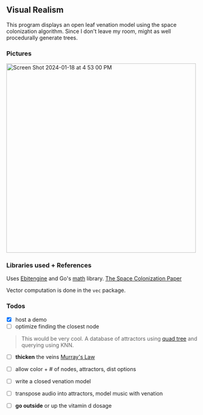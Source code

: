 ## Visual Realism

This program displays an open leaf venation model using the space colonization algorithm. Since I don't leave my room, might as well procedurally generate trees.

### Pictures
<img width="497" alt="Screen Shot 2024-01-18 at 4 53 00 PM" src="https://github.com/friendlymatthew/nature/assets/38759997/e746a9b0-0b28-4b10-ba9c-a08f82276932">


### Libraries used + References
Uses [Ebitengine](https://github.com/hajimehoshi/ebiten) and Go's [math](https://pkg.go.dev/math) library. 
[The Space Colonization Paper](http://algorithmicbotany.org/papers/colonization.egwnp2007.large.pdf)

Vector computation is done in the `vec` package.

### Todos
- [x] host a demo
- [ ] optimize finding the closest node
> This would be very cool. A database of attractors using [quad tree](https://www.geeksforgeeks.org/quad-tree/#) and querying using KNN.
- [ ] **thicken** the veins [Murray's Law](https://en.wikipedia.org/wiki/Murray%27s_law)
- [ ] allow color + # of nodes, attractors, dist options
- [ ] write a closed venation model
- [ ] transpose audio into attractors, model music with venation
- [ ] **go outside** or up the vitamin d dosage

